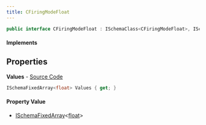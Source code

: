 ```yaml
---
title: CFiringModeFloat
---
```


```csharp
public interface CFiringModeFloat : ISchemaClass<CFiringModeFloat>, ISchemaField, ISchemaClass, INativeHandle
```

#### Implements

## Properties

**Values** - [Source Code](https://github.com/swiftly-solution/swiftlys2/blob/master/managed/src/SwiftlyS2.Generated/Schemas/Interfaces/CFiringModeFloat.cs#L16)

```csharp
ISchemaFixedArray<float> Values { get; }
```

#### Property Value

- [ISchemaFixedArray](/docs/api/shared/schemas/ischemafixedarray-1)<[float](https://learn.microsoft.com/dotnet/api/system.single)>

